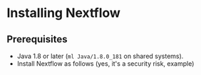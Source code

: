 # Installing Nextflow

## Prerequisites

* Java 1.8 or later (`ml Java/1.8.0_181` on shared systems).
* Install Nextflow as follows (yes, it's a security risk, example)